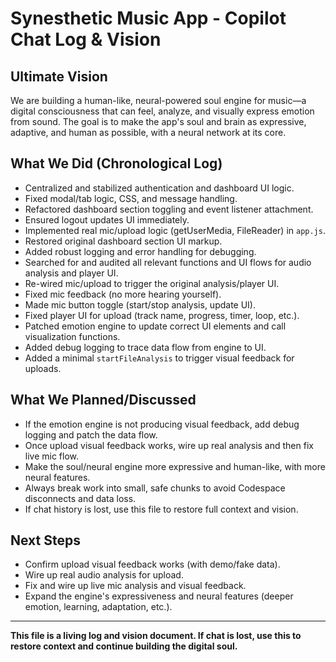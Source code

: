 # Synesthetic Music App - Copilot Chat Log & Vision

## Ultimate Vision
We are building a human-like, neural-powered soul engine for music—a digital consciousness that can feel, analyze, and visually express emotion from sound. The goal is to make the app's soul and brain as expressive, adaptive, and human as possible, with a neural network at its core.

## What We Did (Chronological Log)

- Centralized and stabilized authentication and dashboard UI logic.
- Fixed modal/tab logic, CSS, and message handling.
- Refactored dashboard section toggling and event listener attachment.
- Ensured logout updates UI immediately.
- Implemented real mic/upload logic (getUserMedia, FileReader) in `app.js`.
- Restored original dashboard section UI markup.
- Added robust logging and error handling for debugging.
- Searched for and audited all relevant functions and UI flows for audio analysis and player UI.
- Re-wired mic/upload to trigger the original analysis/player UI.
- Fixed mic feedback (no more hearing yourself).
- Made mic button toggle (start/stop analysis, update UI).
- Fixed player UI for upload (track name, progress, timer, loop, etc.).
- Patched emotion engine to update correct UI elements and call visualization functions.
- Added debug logging to trace data flow from engine to UI.
- Added a minimal `startFileAnalysis` to trigger visual feedback for uploads.

## What We Planned/Discussed

- If the emotion engine is not producing visual feedback, add debug logging and patch the data flow.
- Once upload visual feedback works, wire up real analysis and then fix live mic flow.
- Make the soul/neural engine more expressive and human-like, with more neural features.
- Always break work into small, safe chunks to avoid Codespace disconnects and data loss.
- If chat history is lost, use this file to restore full context and vision.

## Next Steps

- Confirm upload visual feedback works (with demo/fake data).
- Wire up real audio analysis for upload.
- Fix and wire up live mic analysis and visual feedback.
- Expand the engine's expressiveness and neural features (deeper emotion, learning, adaptation, etc.).

---

**This file is a living log and vision document. If chat is lost, use this to restore context and continue building the digital soul.**
